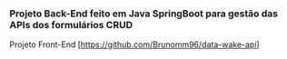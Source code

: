 ### Projeto Back-End feito em Java SpringBoot para gestão das APIs dos formulários CRUD
Projeto Front-End [https://github.com/Brunomm96/data-wake-api]
